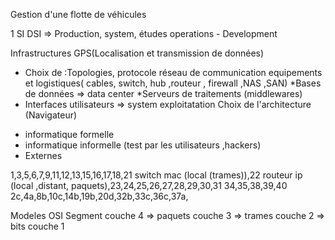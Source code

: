 Gestion d'une flotte de véhicules

1 SI
DSI => Production, system, études
operations - Development

Infrastructures
GPS(Localisation et transmission de données)

- Choix de :Topologies, protocole réseau de communication
  equipements et logistiques( cables, switch, hub ,routeur , firewall ,NAS ,SAN)
  *Bases de données => data center
  *Serveurs de traitements (middlewares)
- Interfaces utilisateurs => system exploitatation
  Choix de l'architecture (Navigateur)

* informatique formelle
* informatique informelle (test par les utilisateurs ,hackers)
* Externes

1,3,5,6,7,9,11,12,13,15,16,17,18,21 switch mac (local (trames)),22 routeur ip (local ,distant, paquets),23,24,25,26,27,28,29,30,31
34,35,38,39,40
2c,4a,8b,10c,14b,19b,20d,32b,33c,36c,37a,

Modeles OSI
Segment couche 4
=> paquets couche 3
=> trames couche 2
=> bits couche 1
